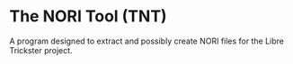 The NORI Tool (TNT)
===================

A program designed to extract and possibly create NORI
files for the Libre Trickster project.
